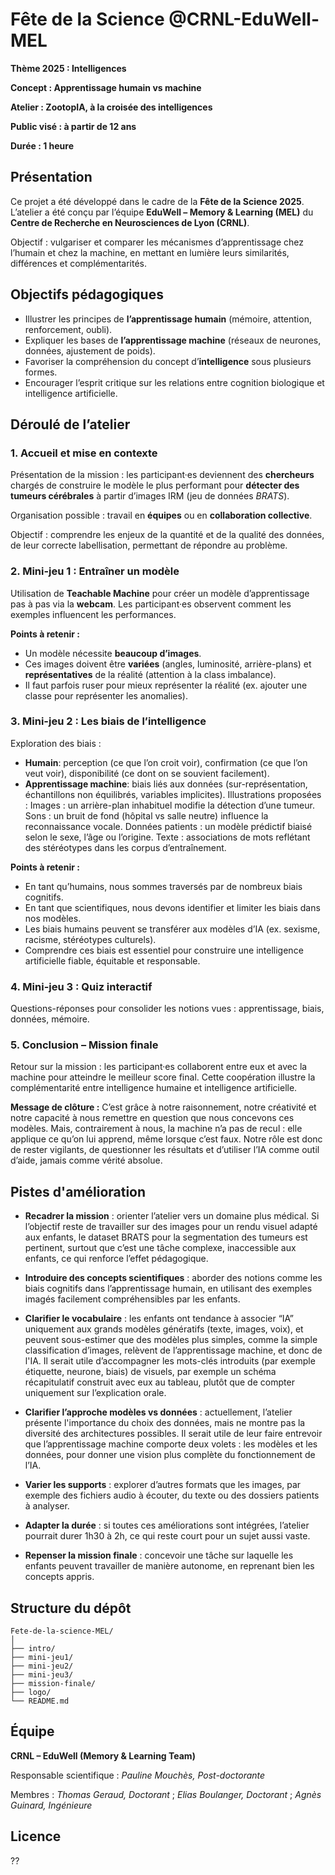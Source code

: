 # Fête de la Science @CRNL-EduWell-MEL

**Thème 2025 : Intelligences**

**Concept : Apprentissage humain vs machine**

**Atelier : ZootopIA, à la croisée des intelligences**

**Public visé : à partir de 12 ans**

**Durée : 1 heure**

## Présentation

Ce projet a été développé dans le cadre de la **Fête de la Science 2025**.
L’atelier a été conçu par l’équipe **EduWell – Memory & Learning (MEL)** du **Centre de Recherche en Neurosciences de Lyon (CRNL)**.

Objectif : vulgariser et comparer les mécanismes d’apprentissage chez l’humain et chez la machine, en mettant en lumière leurs similarités, différences et complémentarités.

## Objectifs pédagogiques

* Illustrer les principes de **l’apprentissage humain** (mémoire, attention, renforcement, oubli).
* Expliquer les bases de **l’apprentissage machine** (réseaux de neurones, données, ajustement de poids).
* Favoriser la compréhension du concept d’**intelligence** sous plusieurs formes.
* Encourager l’esprit critique sur les relations entre cognition biologique et intelligence artificielle.

## Déroulé de l’atelier

### 1. Accueil et mise en contexte

Présentation de la mission : les participant·es deviennent des **chercheurs** chargés de construire le modèle le plus performant pour **détecter des tumeurs cérébrales** à partir d’images IRM (jeu de données *BRATS*).

Organisation possible : travail en **équipes** ou en **collaboration collective**.

Objectif : comprendre les enjeux de la quantité et de la qualité des données, de leur correcte labellisation, permettant de répondre au problème.

### 2. Mini-jeu 1 : Entraîner un modèle

Utilisation de **Teachable Machine** pour créer un modèle d’apprentissage pas à pas via la **webcam**.
Les participant·es observent comment les exemples influencent les performances.

**Points à retenir :**

* Un modèle nécessite **beaucoup d’images**.
* Ces images doivent être **variées** (angles, luminosité, arrière-plans) et **représentatives** de la réalité (attention à la class imbalance).
* Il faut parfois ruser pour mieux représenter la réalité (ex. ajouter une classe pour représenter les anomalies).

### 3. Mini-jeu 2 : Les biais de l’intelligence

Exploration des biais :

* **Humain**: perception (ce que l’on croit voir), confirmation (ce que l’on veut voir), disponibilité (ce dont on se souvient facilement).
* **Apprentissage machine**: biais liés aux données (sur-représentation, échantillons non équilibrés, variables implicites).
Illustrations proposées :
Images : un arrière-plan inhabituel modifie la détection d’une tumeur.
Sons : un bruit de fond (hôpital vs salle neutre) influence la reconnaissance vocale.
Données patients : un modèle prédictif biaisé selon le sexe, l’âge ou l’origine.
Texte : associations de mots reflétant des stéréotypes dans les corpus d’entraînement.

**Points à retenir :**

* En tant qu’humains, nous sommes traversés par de nombreux biais cognitifs.
* En tant que scientifiques, nous devons identifier et limiter les biais dans nos modèles.
* Les biais humains peuvent se transférer aux modèles d’IA (ex. sexisme, racisme, stéréotypes culturels).
* Comprendre ces biais est essentiel pour construire une intelligence artificielle fiable, équitable et responsable.
  
### 4. Mini-jeu 3 : Quiz interactif

Questions-réponses pour consolider les notions vues : apprentissage, biais, données, mémoire.

### 5. Conclusion – Mission finale

Retour sur la mission : les participant·es collaborent entre eux et avec la machine pour atteindre le meilleur score final.
Cette coopération illustre la complémentarité entre intelligence humaine et intelligence artificielle.

**Message de clôture :**
C’est grâce à notre raisonnement, notre créativité et notre capacité à nous remettre en question que nous concevons ces modèles.
Mais, contrairement à nous, la machine n’a pas de recul : elle applique ce qu’on lui apprend, même lorsque c’est faux.
Notre rôle est donc de rester vigilants, de questionner les résultats et d’utiliser l’IA comme outil d’aide, jamais comme vérité absolue.

## Pistes d'amélioration

* **Recadrer la mission** : orienter l’atelier vers un domaine plus médical. Si l’objectif reste de travailler sur des images pour un rendu visuel adapté aux enfants, le dataset BRATS pour la segmentation des tumeurs est pertinent, surtout que c’est une tâche complexe, inaccessible aux enfants, ce qui renforce l’effet pédagogique.

* **Introduire des concepts scientifiques** : aborder des notions comme les biais cognitifs dans l’apprentissage humain, en utilisant des exemples imagés facilement compréhensibles par les enfants.

* **Clarifier le vocabulaire** : les enfants ont tendance à associer “IA” uniquement aux grands modèles génératifs (texte, images, voix), et peuvent sous-estimer que des modèles plus simples, comme la simple classification d’images, relèvent de l’apprentissage machine, et donc de l'IA. Il serait utile d’accompagner les mots-clés introduits (par exemple étiquette, neurone, biais) de visuels, par exemple un schéma récapitulatif construit avec eux au tableau, plutôt que de compter uniquement sur l’explication orale.
 
* **Clarifier l’approche modèles vs données** : actuellement, l’atelier présente l'importance du choix des données, mais ne montre pas la diversité des architectures possibles. Il serait utile de leur faire entrevoir que l’apprentissage machine comporte deux volets : les modèles et les données, pour donner une vision plus complète du fonctionnement de l’IA.
 
* **Varier les supports** : explorer d’autres formats que les images, par exemple des fichiers audio à écouter, du texte ou des dossiers patients à analyser.

* **Adapter la durée** : si toutes ces améliorations sont intégrées, l’atelier pourrait durer 1h30 à 2h, ce qui reste court pour un sujet aussi vaste.

* **Repenser la mission finale** : concevoir une tâche sur laquelle les enfants peuvent travailler de manière autonome, en reprenant bien les concepts appris.

## Structure du dépôt

```
Fete-de-la-science-MEL/
│
├── intro/
├── mini-jeu1/
├── mini-jeu2/
├── mini-jeu3/
├── mission-finale/
├── logo/
└── README.md
```

## Équipe

**CRNL – EduWell (Memory & Learning Team)**

Responsable scientifique : *Pauline Mouchès, Post-doctorante*

Membres : *Thomas Geraud, Doctorant* ; *Elias Boulanger, Doctorant* ; *Agnès Guinard, Ingénieure*

## Licence

??
